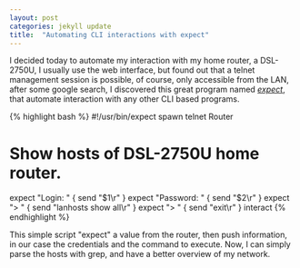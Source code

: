 ```yaml
---
layout: post
categories: jekyll update
title:  "Automating CLI interactions with expect"
---
```



I decided today to automate my interaction with my home router, a DSL-2750U, I usually use the web interface, but found out that a telnet management session is possible, of course, only accessible from the LAN, after some google search, I discovered this great program named [*expect*](https://linux.die.net/man/1/expect), that automate interaction with any other CLI based programs.


{% highlight bash %}
#!/usr/bin/expect
spawn telnet Router 
# Show hosts of DSL-2750U home router.
expect "Login: " { send "$1\r" }
expect "Password: " { send "$2\r" }
expect "> " { send "lanhosts show all\r" }
expect "> " { send "exit\r" }
interact
{% endhighlight %}


This simple script "expect" a value from the router, then push information, in our case the credentials and the command to execute.
Now, I can simply parse the hosts with grep, and have a better overview of my network.
